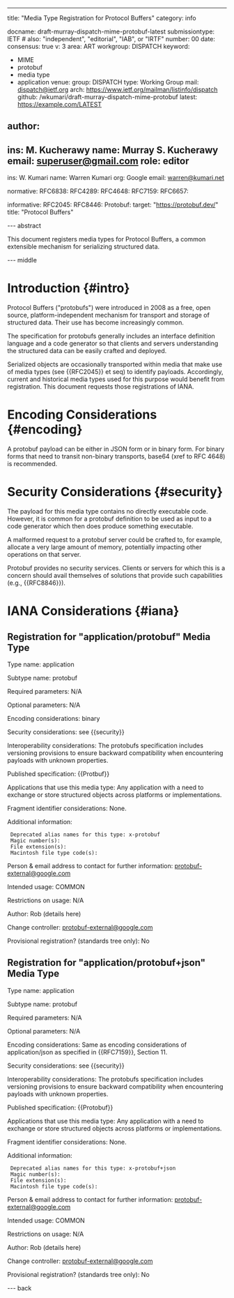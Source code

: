 ---
title: "Media Type Registration for Protocol Buffers"
category: info

docname: draft-murray-dispatch-mime-protobuf-latest
submissiontype: IETF  # also: "independent", "editorial", "IAB", or "IRTF"
number: 00
date:
consensus: true
v: 3
area: ART
workgroup: DISPATCH
keyword:
 - MIME
 - protobuf
 - media type
 - application
venue:
  group: DISPATCH
  type: Working Group
  mail: dispatch@ietf.org
  arch: https://www.ietf.org/mailman/listinfo/dispatch
  github: /wkumari/draft-murray-dispatch-mime-protobuf
  latest: https://example.com/LATEST

author:
 -
  ins: M. Kucherawy
  name: Murray S. Kucherawy
  email: superuser@gmail.com
  role: editor
 -
  ins: W. Kumari
  name: Warren Kumari
  org: Google
  email: warren@kumari.net

normative:
  RFC6838:
  RFC4289:
  RFC4648:
  RFC7159:
  RFC6657:

informative:
  RFC2045:
  RFC8446:
  Protobuf:
    target: "https://protobuf.dev/"
    title: "Protocol Buffers"

--- abstract

This document registers media types for Protocol Buffers, a common extensible mechanism for serializing structured data.

--- middle

# Introduction {#intro}

Protocol Buffers ("protobufs") were introduced in 2008 as a free, open source, platform-independent mechanism for transport and storage of structured data.  Their use has become
increasingly common.

The specification for protobufs generally includes an interface definition language and a code generator so that clients and servers understanding the structured data can be
easily crafted and deployed.

Serialized objects are occasionally transported within media that make use of media types (see {{RFC2045}} et seq) to identify payloads.  Accordingly,
current and historical media types used for this purpose would benefit from registration.  This document requests those registrations of IANA.

# Encoding Considerations {#encoding}

A protobuf payload can be either in JSON form or in binary form.  For binary forms that need to transit non-binary transports, base64 (xref to RFC 4648) is recommended.

# Security Considerations {#security}

The payload for this media type contains no directly executable code.  However, it is common for a protobuf definition to be used as input to a code generator which then
does produce something executable.

A malformed request to a protobuf server could be crafted to, for example, allocate a very large amount of memory, potentially impacting other operations on that server.

Protobuf provides no security services.  Clients or servers for which this is a concern should avail themselves of solutions that provide such capabilities (e.g., {{RFC8846}}).

# IANA Considerations {#iana}

## Registration for "application/protobuf" Media Type

Type name: application

Subtype name: protobuf

Required parameters: N/A

Optional parameters: N/A

Encoding considerations: binary

Security considerations: see {{security}}

Interoperability considerations: The protobufs specification includes versioning provisions to ensure backward compatibility when encountering payloads with unknown properties.

Published specification: {{Protbuf}}

Applications that use this media type: Any application with a need to exchange or store structured objects across platforms or implementations.

Fragment identifier considerations: None.

Additional information:

     Deprecated alias names for this type: x-protobuf
     Magic number(s):
     File extension(s):
     Macintosh file type code(s):

Person & email address to contact for further information: protobuf-external@google.com

   Intended usage: COMMON

   Restrictions on usage: N/A

   Author: Rob (details here)

   Change controller: protobuf-external@google.com

   Provisional registration? (standards tree only): No

## Registration for "application/protobuf+json" Media Type

Type name: application

Subtype name: protobuf

Required parameters: N/A

Optional parameters: N/A

Encoding considerations:  Same as encoding considerations of application/json as specified in {{RFC7159}}, Section 11.

Security considerations: see {{security}}

Interoperability considerations: The protobufs specification includes versioning provisions to ensure backward compatibility when encountering payloads with unknown properties.

Published specification: {{Protobuf}}

Applications that use this media type: Any application with a need to exchange or store structured objects across platforms or implementations.

Fragment identifier considerations: None.

Additional information:

     Deprecated alias names for this type: x-protobuf+json
     Magic number(s):
     File extension(s):
     Macintosh file type code(s):

Person & email address to contact for further information: protobuf-external@google.com

   Intended usage: COMMON

   Restrictions on usage: N/A

   Author: Rob (details here)

   Change controller: protobuf-external@google.com

   Provisional registration? (standards tree only): No

--- back
